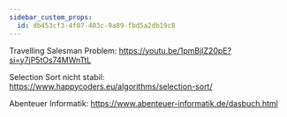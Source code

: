 ```yaml
---
sidebar_custom_props:
  id: db453cf3-4f07-403c-9a89-fbd5a2db19c8
---
```



Travelling Salesman Problem: https://youtu.be/1pmBjIZ20pE?si=y7jP5tOs74MWnTtL

Selection Sort nicht stabil: https://www.happycoders.eu/algorithms/selection-sort/

Abenteuer Informatik: https://www.abenteuer-informatik.de/dasbuch.html